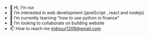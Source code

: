 - 👋 Hi, I’m nur
- 👀 I’m interested in web development (javeScript , react and nodejs)
- 🌱 I’m currently learning "how to use python in finance"
- 💞️ I’m looking to collaborate on building website 
- 📫 How to reach me mdnuur1208@gmail.com

<!---
nur1208/nur1208 is a ✨ special ✨ repository because its `README.md` (this file) appears on your GitHub profile.
You can click the Preview link to take a look at your changes.
--->
